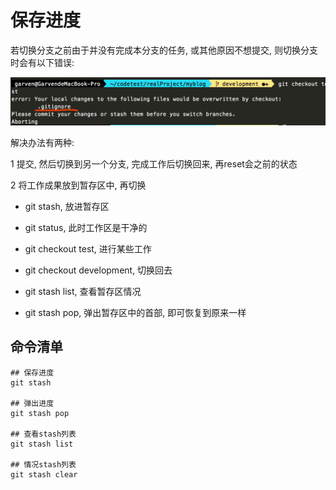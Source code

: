 # 保存进度

若切换分支之前由于并没有完成本分支的任务, 或其他原因不想提交, 则切换分支时会有以下错误:

![保存进度-1.png](保存进度-1.png)

解决办法有两种:

1 提交, 然后切换到另一个分支, 完成工作后切换回来, 再reset会之前的状态

2 将工作成果放到暂存区中, 再切换

- git stash, 放进暂存区

- git status, 此时工作区是干净的

- git checkout test, 进行某些工作

- git checkout development, 切换回去

- git stash list, 查看暂存区情况

- git stash pop, 弹出暂存区中的首部, 即可恢复到原来一样

## 命令清单

```
## 保存进度
git stash

## 弹出进度
git stash pop

## 查看stash列表
git stash list

## 情况stash列表
git stash clear
```
